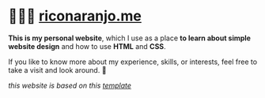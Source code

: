 # 👨🏽‍💻 <a href="https://riconaranjo.me">riconaranjo.me</a>

**This is my personal website**, which I use as a place **to learn about simple website design** and how to use **HTML** and **CSS**.

If you like to know more about my experience, skills, or interests, feel free to take a visit and look around. 🙂

_this website is based on this [template](https://github.com/StartBootstrap/startbootstrap-resume)_ 

